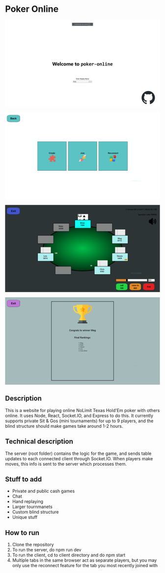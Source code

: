 # Poker Online
![](https://github.com/caJoey/Poker_Online/blob/main/client/src/Images/HomePage.PNG)

![](https://github.com/caJoey/Poker_Online/blob/main/client/src/Images/JoinPage.PNG)

![](https://github.com/caJoey/Poker_Online/blob/main/client/src/Images/Table.PNG)

![](https://github.com/caJoey/Poker_Online/blob/main/client/src/Images/EndScreen.PNG)

## Description
This is a website for playing online NoLimit Texas Hold'Em poker with others online. It uses Node, React, Socket.IO, and Express to do this. It currently supports private Sit & Gos (mini tournaments) for up to 9 players, and the blind structure should make games take around 1-2 hours.

## Technical description
The server (root folder) contains the logic for the game, and sends table updates to each connected client through Socket.IO. When players make moves, this info is sent to the server which processes them.

## Stuff to add
 * Private and public cash games
 * Chat
 * Hand replaying
 * Larger tournmanets
 * Custom blind structure
 * Unique stuff

## How to run
1. Clone the repository
2. To run the server, do npm run dev
3. To run the client, cd to client directory and do npm start
4. Multiple tabs in the same browser act as separate players, but you may only use the reconnect feature for the tab you most recently joined with
